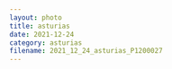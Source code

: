 ```yaml
---
layout: photo
title: asturias
date: 2021-12-24
category: asturias
filename: 2021_12_24_asturias_P1200027
---
```

